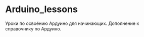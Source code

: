 # Arduino_lessons

Уроки по освоёнию Ардуино для начинающих.
Дополнение к справочнику по Ардуино.

<a href="https://apps.rustore.ru/app/ru.orex.arduinobook " target="_blank">

